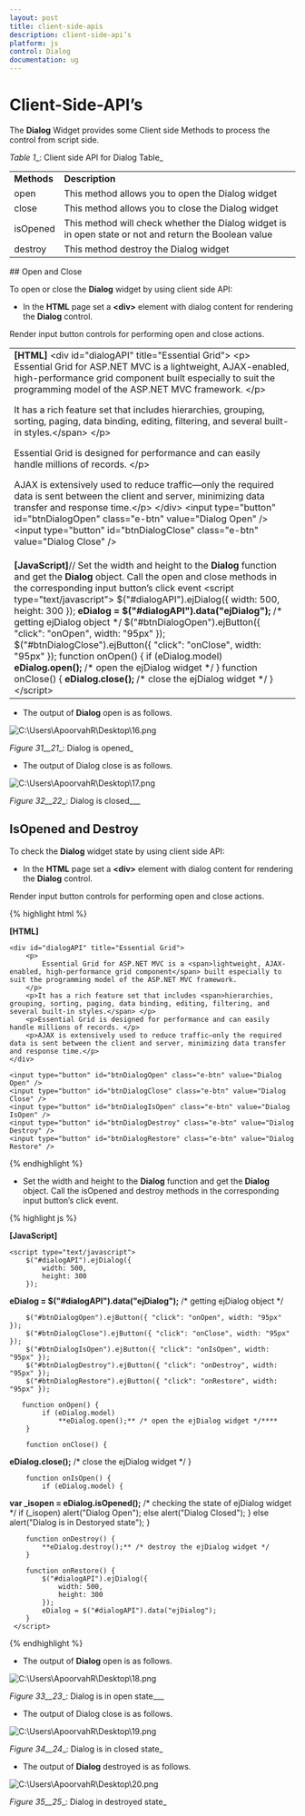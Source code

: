 ```yaml
---
layout: post
title: client-side-apis
description: client-side-api’s
platform: js
control: Dialog
documentation: ug
---
```


# Client-Side-API’s

The **Dialog** Widget provides some Client side Methods to process the control from script side.

_Table_ _1__: Client side API for Dialog Table_

<table>
<tr>
<td>
<b>Methods</b></td><td>
<b>Description</b></td></tr>
<tr>
<td>
open</td><td>
This method allows you to open the Dialog widget</td></tr>
<tr>
<td>
close</td><td>
This method allows you to close the Dialog widget</td></tr>
<tr>
<td>
isOpened</td><td>
This method will check whether the Dialog widget is in open state or not and return the Boolean value</td></tr>
<tr>
<td>
destroy</td><td>
This method destroy the Dialog widget</td></tr>
</table>
## Open and Close

To open or close the **Dialog** widget by using client side API:

* In the **HTML** page set a **&lt;div&gt;** element with dialog content for rendering the **Dialog** control. 

Render input button controls for performing open and close actions.



<table>
<tr>
<td>
<b>[HTML]</b>    &lt;div id="dialogAPI" title="Essential Grid"&gt;        &lt;p&gt;            Essential Grid for ASP.NET MVC is a <span>lightweight, AJAX-enabled, high-performance grid component</span> built especially to suit the programming model of the ASP.NET MVC framework.        &lt;/p&gt;        <p>It has a rich feature set that includes <span>hierarchies, grouping, sorting, paging, data binding, editing, filtering, and several built-in styles.&lt;/span&gt; &lt;/p&gt;        <p>Essential Grid is designed for performance and can easily handle millions of records. &lt;/p&gt;        <p>AJAX is extensively used to reduce traffic—only the required data is sent between the client and server, minimizing data transfer and response time.&lt;/p&gt;    &lt;/div&gt;    &lt;input type="button" id="btnDialogOpen" class="e-btn" value="Dialog Open" /&gt;    &lt;input type="button" id="btnDialogClose" class="e-btn" value="Dialog Close" /&gt;</td></tr>
<tr>
<td>
<b>[JavaScript]</b>// Set the width and height to the <b>Dialog</b> function and get the <b>Dialog</b> object. Call the open and close methods in the corresponding input button’s click event    &lt;script type="text/javascript"&gt;        $("#dialogAPI").ejDialog({            width: 500,            height: 300        });        <b>eDialog = $("#dialogAPI").data("ejDialog");</b> /* getting ejDialog object */        $("#btnDialogOpen").ejButton({ "click": "onOpen", width: "95px" });        $("#btnDialogClose").ejButton({ "click": "onClose", width: "95px" });        function onOpen() {            if (eDialog.model) <b>                eDialog.open(); </b>/* open the ejDialog widget */<b>                       </b>        }        function onClose() {            <b>eDialog.close(); </b>/* close the ejDialog widget */        }        &lt;/script&gt;</td></tr>
</table>


* The output of **Dialog** open is as follows.

![C:\Users\ApoorvahR\Desktop\16.png](client-side-apis_images\client-side-apis_img1.png)

_Figure_ _31__21__: Dialog is opened_

* The output of Dialog close is as follows.                                     

![C:\Users\ApoorvahR\Desktop\17.png](client-side-apis_images\client-side-apis_img2.png)

_Figure_ _32__22__: Dialog is closed___

## IsOpened and Destroy

To check the **Dialog** widget state by using client side API:

* In the **HTML** page set a **&lt;div&gt;** element with dialog content for rendering the **Dialog** control. 

Render input button controls for performing open and close actions.



{% highlight html %}

**[HTML]**

    <div id="dialogAPI" title="Essential Grid">
        <p>
            Essential Grid for ASP.NET MVC is a <span>lightweight, AJAX-enabled, high-performance grid component</span> built especially to suit the programming model of the ASP.NET MVC framework.
        </p>
        <p>It has a rich feature set that includes <span>hierarchies, grouping, sorting, paging, data binding, editing, filtering, and several built-in styles.</span> </p>
        <p>Essential Grid is designed for performance and can easily handle millions of records. </p>
        <p>AJAX is extensively used to reduce traffic—only the required data is sent between the client and server, minimizing data transfer and response time.</p>
    </div>

    <input type="button" id="btnDialogOpen" class="e-btn" value="Dialog Open" />
    <input type="button" id="btnDialogClose" class="e-btn" value="Dialog Close" />
    <input type="button" id="btnDialogIsOpen" class="e-btn" value="Dialog IsOpen" />
    <input type="button" id="btnDialogDestroy" class="e-btn" value="Dialog Destroy" />
    <input type="button" id="btnDialogRestore" class="e-btn" value="Dialog Restore" />


{% endhighlight %}



* Set the width and height to the **Dialog** function and get the **Dialog** object. Call the isOpened and destroy methods in the corresponding input button’s click event. 



{% highlight js %}

**[JavaScript]**

    <script type="text/javascript">
        $("#dialogAPI").ejDialog({
            width: 500,
            height: 300
        });

**eDialog = $("#dialogAPI").data("ejDialog");** /* getting ejDialog object */

        $("#btnDialogOpen").ejButton({ "click": "onOpen", width: "95px" });
        $("#btnDialogClose").ejButton({ "click": "onClose", width: "95px" });
        $("#btnDialogIsOpen").ejButton({ "click": "onIsOpen", width: "95px" });
        $("#btnDialogDestroy").ejButton({ "click": "onDestroy", width: "95px" });
        $("#btnDialogRestore").ejButton({ "click": "onRestore", width: "95px" });

       function onOpen() {
            if (eDialog.model) 
                **eDialog.open();** /* open the ejDialog widget */****
        }

        function onClose() {
**eDialog.close();** /* close the ejDialog widget */
        }   

        function onIsOpen() {
            if (eDialog.model) {
**var _isopen = eDialog.isOpened();** /* checking the state of ejDialog widget */ 
                if (_isopen)
                    alert("Dialog Open");
                else
                    alert("Dialog Closed");
            }
            else
                alert("Dialog is in Destoryed state");
        }

        function onDestroy() {
            **eDialog.destroy();** /* destroy the ejDialog widget */
        }

        function onRestore() {
            $("#dialogAPI").ejDialog({
                width: 500,
                height: 300
            });
            eDialog = $("#dialogAPI").data("ejDialog");            
        }
     </script>



{% endhighlight %}



* The output of **Dialog** open is as follows.    

![C:\Users\ApoorvahR\Desktop\18.png](client-side-apis_images\client-side-apis_img3.png)

_Figure_ _33__23__: Dialog is in open state___



* The output of Dialog close is as follows.



![C:\Users\ApoorvahR\Desktop\19.png](client-side-apis_images\client-side-apis_img4.png)

_Figure_ _34__24__: Dialog is in closed state_

* The output of **Dialog** destroyed is as follows.


![C:\Users\ApoorvahR\Desktop\20.png](client-side-apis_images\client-side-apis_img5.png)

_Figure_ _35__25__: Dialog in destroyed state_

